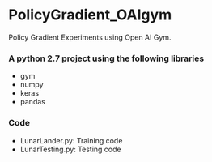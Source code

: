 # PolicyGradient_OAIgym
Policy Gradient Experiments using Open AI Gym.


### A python 2.7 project using the following libraries
- gym
- numpy
- keras
- pandas


### Code
- LunarLander.py:   Training code
- LunarTesting.py:   Testing code
